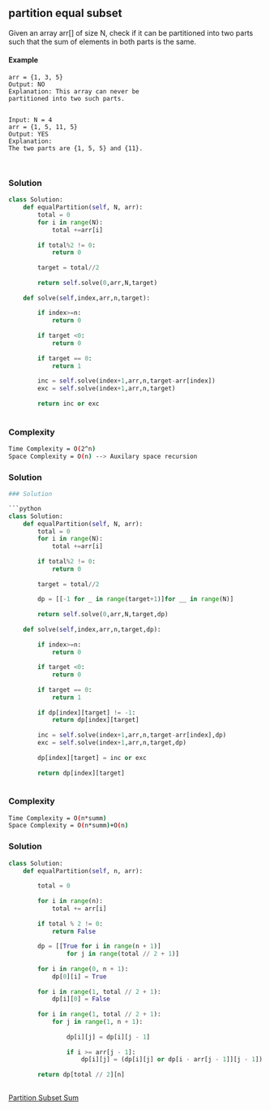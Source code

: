## partition equal subset

Given an array arr[] of size N, check if it can be partitioned into two parts such that the sum of elements in both parts is the same.
#### Example
```baInput: N = 3
arr = {1, 3, 5}
Output: NO
Explanation: This array can never be 
partitioned into two such parts.


Input: N = 4
arr = {1, 5, 11, 5}
Output: YES
Explanation: 
The two parts are {1, 5, 5} and {11}.



```
### Solution 

```python
class Solution:
    def equalPartition(self, N, arr):
        total = 0
        for i in range(N):
            total +=arr[i]
            
        if total%2 != 0:
            return 0
            
        target = total//2
        
        return self.solve(0,arr,N,target)
        
    def solve(self,index,arr,n,target):
        
        if index>=n:
            return 0
            
        if target <0:
            return 0
            
        if target == 0:
            return 1
            
        inc = self.solve(index+1,arr,n,target-arr[index])
        exc = self.solve(index+1,arr,n,target)
        
        return inc or exc
        
```
### Complexity
```bash
Time Complexity = O(2^n)
Space Complexity = O(n) --> Auxilary space recursion
```
### Solution 

```python
### Solution 

```python
class Solution:
    def equalPartition(self, N, arr):
        total = 0
        for i in range(N):
            total +=arr[i]
            
        if total%2 != 0:
            return 0
            
        target = total//2
        
        dp = [[-1 for _ in range(target+1)]for __ in range(N)]
        
        return self.solve(0,arr,N,target,dp)
        
    def solve(self,index,arr,n,target,dp):
        
        if index>=n:
            return 0
            
        if target <0:
            return 0
            
        if target == 0:
            return 1
            
        if dp[index][target] != -1:
            return dp[index][target]
            
        inc = self.solve(index+1,arr,n,target-arr[index],dp)
        exc = self.solve(index+1,arr,n,target,dp)
        
        dp[index][target] = inc or exc
        
        return dp[index][target]
        
```
### Complexity
```bash
Time Complexity = O(n*summ)
Space Complexity = O(n*summ)+O(n) 
```
### Solution
```python
class Solution:
    def equalPartition(self, n, arr):
        
        total = 0
        
        for i in range(n):
            total += arr[i]
 
        if total % 2 != 0:
            return False
 
        dp = [[True for i in range(n + 1)]
                for j in range(total // 2 + 1)]
 
        for i in range(0, n + 1):
            dp[0][i] = True
            
        for i in range(1, total // 2 + 1):
            dp[i][0] = False
 
        for i in range(1, total // 2 + 1):
            for j in range(1, n + 1):
                
                dp[i][j] = dp[i][j - 1]
 
                if i >= arr[j - 1]:
                    dp[i][j] = (dp[i][j] or dp[i - arr[j - 1]][j - 1])
 
        return dp[total // 2][n]
        
 ```
[Partition Subset Sum](https://practice.geeksforgeeks.org/problems/subset-sum-problem2014/1)



